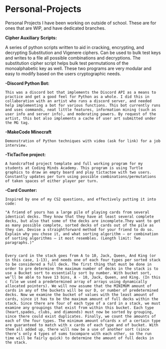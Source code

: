 # Personal-Projects

Personal Projects I have been working on outside of school. These are for ones that are WIP, and have dedicated branches.



**Cipher Auxiliary Scripts:**

  A series of python scripts written to aid in cracking, encrypting, and decrypting Substitution and Vigenere ciphers. Can be used to bulk test keys and writes to a file all possible combinations and decryptions. The substitution cipher script helps bulk test permutations of the monoalphabetic key as well. These two programs are very modular and easy to modify based on the users cryptographic needs.  

**-Discord Python Bot:**
  
    This was a discord bot that implements the Discord API as a means to practice and get a good feel for Python as a whole. I did this in collaboration with an artist who runs a discord server, and needed help implementing a bot for various functions. This bot currently runs and uses commands, neat little features, information mining (such as user info and server info), and moderating powers. By request of the artist, this bot also implements a cache of user art submitted under the MG tag. 


**-MakeCode Minecraft**

    Demonstration of Python techniques with video (ask for link) for a job interview.
    
**-TicTacToe project:**
 
    A handcrafted project template and full working program for my students at Coding Minds Academy. This program is using Turtle graphics to draw an empty board and play tictactoe with two users. Constantly updates per turn using possible combinations/permutations of taken spaces of either player per turn.
 
**-Card Counter:**

    Inspired by one of my CS2 questions, and effectively putting it into code:
   
    "A friend of yours has a large pile of playing cards from several identical decks. They know that they have at least several complete decks, but also that some of the decks are incomplete.They want to get as many possible complete, sorted decks of cards out of the pile as they can. Devise a straightforward method for your friend to do so. Explain why you chose it, and what sorting algorithm – or combination of sorting algorithms – it most resembles. (Length limit: Two paragraphs.)"
   
   
    Every card in the stack goes from A to 10, Jack, Queen, And King (or in this case, 1-13), and needs one of each four types per sorted stack to be considered a full deck. The first thing that must be done in order to pre determine the maximum number of decks in the stack is to use a Bucket sort to essentially sort by number. With bucket sort, we’ll be able to have 13 bins, A - 10, Jack, Queen, and King. (In this c file we used a predetermined array of arrays using dynamically allocated pointers). We will now assume that the MINIMUM amount of cards in any of the buckets will be our D, or number of predetermined decks. Now we examine the bucket of values with the least amount of cards, since it has to be the maximum amount of full decks within the stack. Since there are four of each type of a card in a stack, we must examine any groupings that exist from within this bucket. Each type (heart,spades, clubs, and diamonds) must now be sorted by grouping, since there could exist duplicates. Finally, we count the amounts of each of the four types. The minimum amount ofcards x of a certain type are guaranteed to match with x cards of each type and of bucket. With them all added up, there will now be a use of another sort (since there’s only 4 types of sums tocompare with each other, so the run time will be fairly quick) to determine the amount of full decks in the stack.

